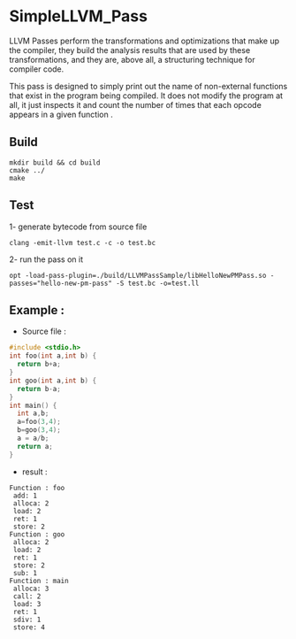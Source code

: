 # SimpleLLVM_Pass
LLVM Passes perform the transformations and optimizations that make up the compiler, they build the analysis results that are used by these transformations, and they are, above all, a structuring technique for compiler code.

This pass is designed to simply print out the name of non-external functions that exist in the program being compiled. It does not modify the program at all, it just inspects it and count the number of times that each opcode appears in a given function .
## Build
```
mkdir build && cd build
cmake ../
make
```
## Test
1- generate bytecode from source file
```
clang -emit-llvm test.c -c -o test.bc
```
2- run the pass on it
```
opt -load-pass-plugin=./build/LLVMPassSample/libHelloNewPMPass.so -passes="hello-new-pm-pass" -S test.bc -o=test.ll
```
## Example :
* Source file :
```C
#include <stdio.h>
int foo(int a,int b) {
  return b+a;
}
int goo(int a,int b) {
  return b-a;
}
int main() {
  int a,b;
  a=foo(3,4);
  b=goo(3,4);
  a = a/b;
  return a;
}
```
* result :
```
Function : foo
 add: 1
 alloca: 2
 load: 2
 ret: 1
 store: 2
Function : goo
 alloca: 2
 load: 2
 ret: 1
 store: 2
 sub: 1
Function : main
 alloca: 3
 call: 2
 load: 3
 ret: 1
 sdiv: 1
 store: 4
```
